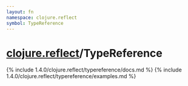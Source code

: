 ```yaml
---
layout: fn
namespace: clojure.reflect
symbol: TypeReference
---
```


# [clojure.reflect](../)/TypeReference

{% include 1.4.0/clojure.reflect/typereference/docs.md %}
{% include 1.4.0/clojure.reflect/typereference/examples.md %}

